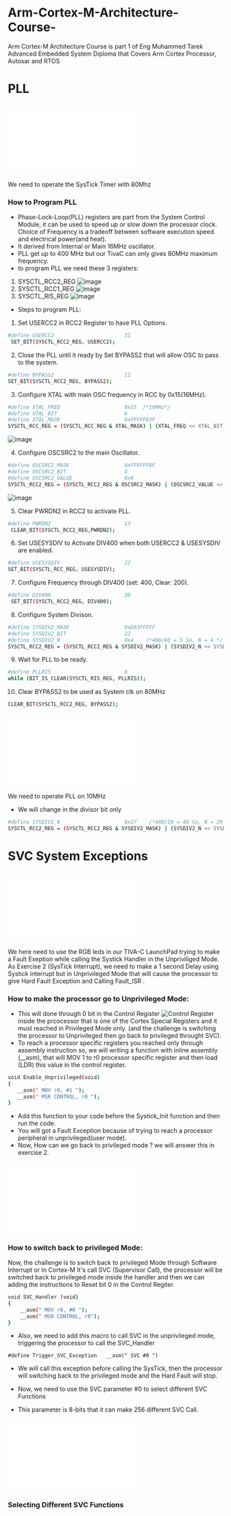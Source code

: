 # Arm-Cortex-M-Architecture-Course-
Arm Cortex-M Architecture Course is part 1 of Eng Muhammed Tarek Advanced Embedded System Diploma that Covers Arm Cortex Processor, Autosar and RTOS 
# PLL
## ![Exercise 1](<PLL_Exercise1/main.c>)
We need to operate the SysTick Timer with 80Mhz
### How to Program PLL
- Phase-Lock-Loop(PLL) registers are part from the System Control Module, it can be used to speed up or slow down the processor clock. Choice of Frequency is a tradeoff between software execution speed and electrical power(and heat). 
- It derived from Internal or Main 16MHz oscillator.
- PLL get up to 400 MHz but our TivaC can only gives 80MHz maximum frequency.
- to program PLL we need these 3 registers:
1. SYSCTL_RCC2_REG ![image](<Images/Run-Mode Clock Configuration 2 (System Control Module).PNG>)
2. SYSCTL_RCC1_REG ![image](<Images/Run-Mode Clock Configuration (System Control Module).PNG>)
3. SYSCTL_RIS_REG  ![image](<Images/Raw Interrupt Status Register (System Control Module).PNG>)
- Steps to program PLL: 
1. Set USERCC2 in RCC2 Register to have PLL Options.
```bash 
#define USERCC2                       31
 SET_BIT(SYSCTL_RCC2_REG, USERCC2);   
 ```
2. Close the PLL until it ready by Set BYPASS2 that will allow OSC to pass to the system.
```bash 
#define BYPASS2                       11
SET_BIT(SYSCTL_RCC2_REG, BYPASS2);
```
3. Configure XTAL with main OSC frequency in RCC by 0x15(16MHz).
```bash 
#define XTAL_FREQ                     0x15  /*16MHz*/
#define XTAL_BIT                      6
#define XTAL_MASK                     0xFFFFF83F
SYSCTL_RCC_REG = (SYSCTL_RCC_REG & XTAL_MASK) | (XTAL_FREQ << XTAL_BIT);
```
 ![image](<Images/XTAL Frequencies.PNG>)

4. Configure OSCSRC2 to the main Oscillator.
```bash 
#define OSCSRC2_MASK                  0xFFFFFF8F
#define OSCSRC2_BIT                   4
#define OSCSRC2_VALUE                 0x0
SYSCTL_RCC2_REG = (SYSCTL_RCC2_REG & OSCSRC2_MASK) | (OSCSRC2_VALUE << OSCSRC2_BIT); 
```
 ![image](<Images/OSCRC2 Selection.PNG>)

5. Clear PWRDN2 in RCC2 to activate PLL.
```bash 
#define PWRDN2                        13
 CLEAR_BIT(SYSCTL_RCC2_REG,PWRDN2);
```
6. Set USESYSDIV to Activate DIV400 when both USERCC2 & USESYSDIV are enabled.
```bash 
#define USESYSDIV                     22
SET_BIT(SYSCTL_RCC_REG, USESYSDIV);
```
7. Configure Frequency through DIV400 (set: 400, Clear: 200).
```bash 
#define DIV400                        30
 SET_BIT(SYSCTL_RCC2_REG, DIV400); 
```
8. Configure System Divison.
```bash 
#define SYSDIV2_MASK                  0xD03FFFFF
#define SYSDIV2_BIT                   22
#define SYSDIV2_N                     0x4    /*400/80 = 5 So, N = 4 */
SYSCTL_RCC2_REG = (SYSCTL_RCC2_REG & SYSDIV2_MASK) | (SYSDIV2_N << SYSDIV2_BIT); 
```
9. Wait for PLL to be ready.
```bash 
#define PLLRIS                        6
while (BIT_IS_CLEAR(SYSCTL_RIS_REG, PLLRIS));        
```
10. Clear BYPASS2 to be used as System clk on 80MHz
```bash 
CLEAR_BIT(SYSCTL_RCC2_REG, BYPASS2);  
```

## ![Exercise 2](<PLL_Exercise2/main.c>)
We need to operate PLL on 10MHz
- We will change in the divisor bit only
```bash
#define SYSDIV2_N                     0x27    /*400/10 = 40 So, N = 39 */
SYSCTL_RCC2_REG = (SYSCTL_RCC2_REG & SYSDIV2_MASK) | (SYSDIV2_N << SYSDIV2_BIT); 
```

# SVC System Exceptions
## ![Exerise 1](<SVC_Exercise 1/main.c>)
We here need to use the RGB leds in our TIVA-C LaunchPad trying to make a Fault Exeption while calling the Systick Handler in the 
Unpriviliged Mode. 
As Exercise 2 (SysTick Interrupt), we need to make a 1 second Delay using Systick interrupt but in Unprivileged Mode that will cause the processor to give Hard Fault Exception and Calling Fault_ISR .

### How to make the processor go to Unprivileged Mode:
- This will done through 0 bit in the Control Register  ![Control Register](<Images/Control Register (Processor Specific).PNG>) inside the prcocessor that is one of the Cortex Special Registers and it must reached in Privileged Mode only. (and the challenge is switching the processor to Unprivileged then go back to privileged throught SVC).
- To reach a processor specific registers you reached only through assembly instruction so, we will writing a function with inline assembly (__asm), that will MOV 1 to r0 processor specific register and then load (LDR) this value in the control register.
```bash
void Enable_Unprivileged(void)
{
   __asm(" MOV r0, #1 ");
   __asm(" MSR CONTROL, r0 ");
}
```
- Add this function to your code before the Systick_Init function and then run the code.
- You will got a Fault Exception because of trying to reach a processor peripheral in unprivileged(user mode).
- Now, How can we go back to privileged mode ? we will answer this in exercise 2.

## ![Exercise 2](<SVC_Exercise 2/main.c>) 

### How to switch back to privileged Mode:
Now, the challenge is to switch back to privileged Mode through Software Interrupt or In Cortex-M It's call SVC (Supervisor Call), the processor will be switched back to privileged mode inside the handler and then we can adding the instructions to Reset bit 0 in the Control Regiter.
```bash 
void SVC_Handler (void)
{
    __asm(" MOV r0, #0 ");
    __asm(" MSR CONTROL, r0");
}
```
- Also, we need to add this macro to call SVC in the unprivileged mode, triggering the processor to call the SVC_Handler
```
#define Trigger_SVC_Exception   __asm(" SVC #0 ")
```
- We will call this exception before calling the SysTick, then the processor will switching back to the privileged mode and the Hard Fault will stop.

- Now, we need to use the SVC parameter #0 to select different SVC Functions
- This parameter is 8-bits that it can make 256 different SVC Call.

## ![Exercise 3](<SVC_Exercise 3/main.c>)
### Selecting Different SVC Functions